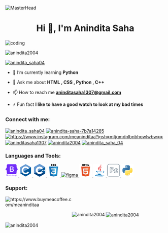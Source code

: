![MasterHead](https://user-images.githubusercontent.com/90236635/232446433-d5540fa2-fe28-4bb8-b929-cdb51fe61336.gif)
<h1 align="center">Hi 👋, I'm Anindita Saha</h1>
<img align="center" alt="coding" src="https://user-images.githubusercontent.com/74038190/236119160-976a0405-caa7-470c-9356-16d43402ea0a.gif" width="400">

<p align="left"> <img src="https://komarev.com/ghpvc/?username=anindita2004&label=Profile%20views&color=0e75b6&style=flat" alt="anindita2004" /> </p>

<p align="left"> <a href="https://twitter.com/anindita_saha04" target="blank"><img src="https://img.shields.io/twitter/follow/anindita_saha04?logo=twitter&style=for-the-badge" alt="anindita_saha04" /></a> </p>

- 🌱 I’m currently learning **Python**

- 💬 Ask me about **HTML , CSS , Python , C++**

- 📫 How to reach me **aninditasaha1307@gmail.com**

- ⚡ Fun fact **I like to have a good watch to look at my bad times**

<h3 align="left">Connect with me:</h3>
<p align="left">
<a href="https://twitter.com/anindita_saha04" target="blank"><img align="center" src="https://raw.githubusercontent.com/rahuldkjain/github-profile-readme-generator/master/src/images/icons/Social/twitter.svg" alt="anindita_saha04" height="30" width="40" /></a>
<a href="https://linkedin.com/in/anindita-saha-7b7a14285" target="blank"><img align="center" src="https://raw.githubusercontent.com/rahuldkjain/github-profile-readme-generator/master/src/images/icons/Social/linked-in-alt.svg" alt="anindita-saha-7b7a14285" height="30" width="40" /></a>
<a href="https://www.instagram.com/meaninditaa?igsh=mtjqmdnlbnbhowlwbw==" target="blank"><img align="center" src="https://raw.githubusercontent.com/rahuldkjain/github-profile-readme-generator/master/src/images/icons/Social/instagram.svg" alt="https://www.instagram.com/meaninditaa?igsh=mtjqmdnlbnbhowlwbw==" height="30" width="40" /></a>
<a href="https://www.hackerrank.com/aninditasaha1307" target="blank"><img align="center" src="https://raw.githubusercontent.com/rahuldkjain/github-profile-readme-generator/master/src/images/icons/Social/hackerrank.svg" alt="aninditasaha1307" height="30" width="40" /></a>
<a href="https://www.leetcode.com/anindita2004" target="blank"><img align="center" src="https://raw.githubusercontent.com/rahuldkjain/github-profile-readme-generator/master/src/images/icons/Social/leet-code.svg" alt="anindita2004" height="30" width="40" /></a>
<a href="https://auth.geeksforgeeks.org/user/anindita_saha_04" target="blank"><img align="center" src="https://raw.githubusercontent.com/rahuldkjain/github-profile-readme-generator/master/src/images/icons/Social/geeks-for-geeks.svg" alt="anindita_saha_04" height="30" width="40" /></a>
</p>

<h3 align="left">Languages and Tools:</h3>
<p align="left"> <a href="https://getbootstrap.com" target="_blank" rel="noreferrer"> <img src="https://raw.githubusercontent.com/devicons/devicon/master/icons/bootstrap/bootstrap-plain-wordmark.svg" alt="bootstrap" width="40" height="40"/> </a> <a href="https://www.cprogramming.com/" target="_blank" rel="noreferrer"> <img src="https://raw.githubusercontent.com/devicons/devicon/master/icons/c/c-original.svg" alt="c" width="40" height="40"/> </a> <a href="https://www.w3schools.com/cpp/" target="_blank" rel="noreferrer"> <img src="https://raw.githubusercontent.com/devicons/devicon/master/icons/cplusplus/cplusplus-original.svg" alt="cplusplus" width="40" height="40"/> </a> <a href="https://www.w3schools.com/css/" target="_blank" rel="noreferrer"> <img src="https://raw.githubusercontent.com/devicons/devicon/master/icons/css3/css3-original-wordmark.svg" alt="css3" width="40" height="40"/> </a> <a href="https://www.figma.com/" target="_blank" rel="noreferrer"> <img src="https://www.vectorlogo.zone/logos/figma/figma-icon.svg" alt="figma" width="40" height="40"/> </a> <a href="https://www.w3.org/html/" target="_blank" rel="noreferrer"> <img src="https://raw.githubusercontent.com/devicons/devicon/master/icons/html5/html5-original-wordmark.svg" alt="html5" width="40" height="40"/> </a> <a href="https://www.java.com" target="_blank" rel="noreferrer"> <img src="https://raw.githubusercontent.com/devicons/devicon/master/icons/java/java-original.svg" alt="java" width="40" height="40"/> </a> <a href="https://www.photoshop.com/en" target="_blank" rel="noreferrer"> <img src="https://raw.githubusercontent.com/devicons/devicon/master/icons/photoshop/photoshop-line.svg" alt="photoshop" width="40" height="40"/> </a> <a href="https://www.python.org" target="_blank" rel="noreferrer"> <img src="https://raw.githubusercontent.com/devicons/devicon/master/icons/python/python-original.svg" alt="python" width="40" height="40"/> </a> </p>

<h3 align="left">Support:</h3>
<p><a href="https://www.buymeacoffee.com/https://www.buymeacoffee.com/meaninditaa"> <img align="left" src="https://cdn.buymeacoffee.com/buttons/v2/default-yellow.png" height="50" width="210" alt="https://www.buymeacoffee.com/meaninditaa" /></a></p><br><br>

<p><img align="left" src="https://github-readme-stats.vercel.app/api/top-langs?username=anindita2004&show_icons=true&locale=en&layout=compact" alt="anindita2004" /></p>

<p>&nbsp;<img align="center" src="https://github-readme-stats.vercel.app/api?username=anindita2004&show_icons=true&locale=en" alt="anindita2004" /></p>

<p><img align="center" src="https://github-readme-streak-stats.herokuapp.com/?user=anindita2004&" alt="anindita2004" /></p>
